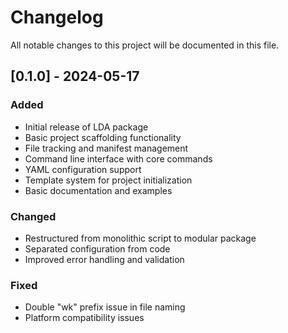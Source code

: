# Changelog

All notable changes to this project will be documented in this file.

## [0.1.0] - 2024-05-17

### Added
- Initial release of LDA package
- Basic project scaffolding functionality
- File tracking and manifest management
- Command line interface with core commands
- YAML configuration support
- Template system for project initialization
- Basic documentation and examples

### Changed
- Restructured from monolithic script to modular package
- Separated configuration from code
- Improved error handling and validation

### Fixed
- Double "wk" prefix issue in file naming
- Platform compatibility issues
